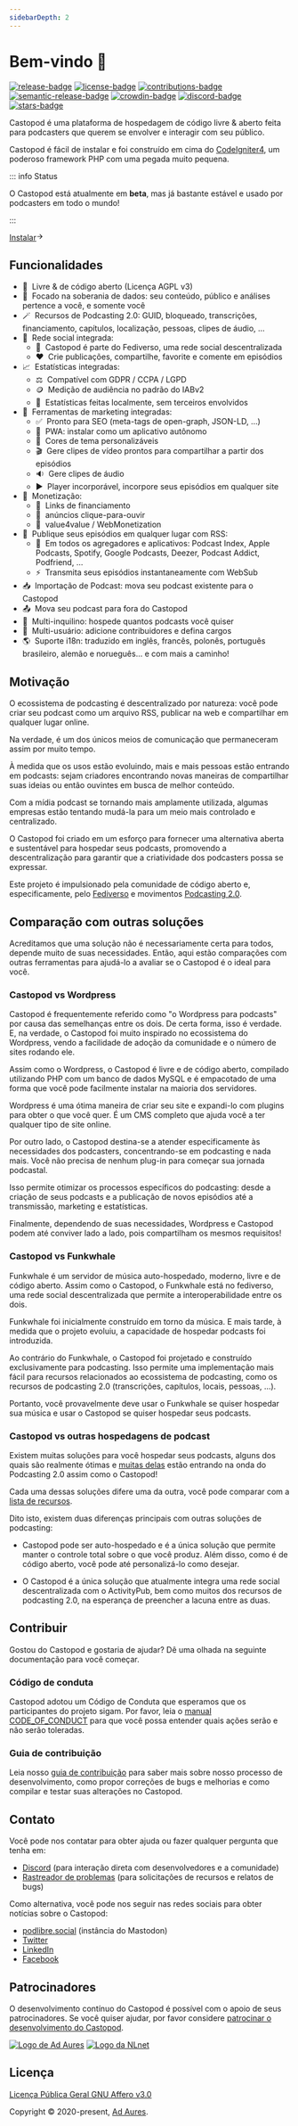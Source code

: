 ```yaml
---
sidebarDepth: 2
---
```


# Bem-vindo 👋

[![release-badge]][release]&nbsp;[![license-badge]][license]&nbsp;[![contributions-badge]][contributions]&nbsp;[![semantic-release-badge]][semantic-release]&nbsp;[![crowdin-badge]][crowdin]&nbsp;[![discord-badge]][discord]&nbsp;[![stars-badge]][stars]

Castopod é uma plataforma de hospedagem de código livre & aberto feita para
podcasters que querem se envolver e interagir com seu público.

Castopod é fácil de instalar e foi construído em cima do
[CodeIgniter4](https://codeigniter.com/), um poderoso framework PHP com uma
pegada muito pequena.

::: info Status

O Castopod está atualmente em **beta**, mas já bastante estável e usado por
podcasters em todo o mundo!

:::

<div class="flex items-center">
  <a href="/pt-BR/getting-started/install" class="inline-flex items-center px-4 py-2 mx-auto font-semibold text-center text-white rounded-full shadow gap-x-1 bg-pine-500 hover:no-underline hover:bg-pine-600">Instalar<svg viewBox="0 0 24 24" width="1em" height="1em" class="text-xl text-pine-200"><path fill="currentColor" d="m16.172 11-5.364-5.364 1.414-1.414L20 12l-7.778 7.778-1.414-1.414L16.172 13H4v-2z"></path></svg></a>
</div>

## Funcionalidades

- 🌱 &nbsp;Livre & de código aberto (Licença AGPL v3)
- 🔐 &nbsp;Focado na soberania de dados: seu conteúdo, público e análises
  pertence a você, e somente você
- 🪄 &nbsp;Recursos de Podcasting 2.0: GUID, bloqueado, transcrições,
  financiamento, capítulos, localização, pessoas, clipes de áudio, …
- 💬 &nbsp;Rede social integrada:
  - 🚀 &nbsp;Castopod é parte do Fediverso, uma rede social descentralizada
  - ❤️ &nbsp;Crie publicações, compartilhe, favorite e comente em episódios
- 📈 &nbsp;Estatísticas integradas:
  - ⚖️ &nbsp;Compatível com GDPR / CCPA / LGPD
  - 🪙 &nbsp;Medição de audiência no padrão do IABv2
  - 🏡 &nbsp;Estatísticas feitas localmente, sem terceiros envolvidos
- 📢 &nbsp;Ferramentas de marketing integradas:
  - ✅ &nbsp;Pronto para SEO (meta-tags de open-graph, JSON-LD, …)
  - 📱 &nbsp;PWA: instalar como um aplicativo autônomo
  - 🎨 &nbsp;Cores de tema personalizáveis
  - 🎬 &nbsp;Gere clipes de vídeo prontos para compartilhar a partir dos
    episódios
  - 🔉 &nbsp;Gere clipes de áudio
  - ▶️ &nbsp;Player incorporável, incorpore seus episódios em qualquer site
- 💸 &nbsp;Monetização:
  - 🔗 &nbsp;Links de financiamento
  - 📲 &nbsp;anúncios clique-para-ouvir
  - 🤝 &nbsp;value4value / WebMonetization
- 📡 &nbsp;Publique seus episódios em qualquer lugar com RSS:
  - 📱 &nbsp;Em todos os agregadores e aplicativos: Podcast Index, Apple
    Podcasts, Spotify, Google Podcasts, Deezer, Podcast Addict, Podfriend, …
  - ⚡ &nbsp;Transmita seus episódios instantaneamente com WebSub
- 📥 &nbsp;Importação de Podcast: mova seu podcast existente para o Castopod
- 📤 &nbsp;Mova seu podcast para fora do Castopod
- 🔀 &nbsp;Multi-inquilino: hospede quantos podcasts você quiser
- 👥 &nbsp;Multi-usuário: adicione contribuidores e defina cargos
- 🌎 &nbsp;Suporte i18n: traduzido em inglês, francês, polonês, português
  brasileiro, alemão e norueguês... e com mais a caminho!

## Motivação

O ecossistema de podcasting é descentralizado por natureza: você pode criar seu
podcast como um arquivo RSS, publicar na web e compartilhar em qualquer lugar
online.

Na verdade, é um dos únicos meios de comunicação que permaneceram assim por
muito tempo.

À medida que os usos estão evoluindo, mais e mais pessoas estão entrando em
podcasts: sejam criadores encontrando novas maneiras de compartilhar suas ideias
ou então ouvintes em busca de melhor conteúdo.

Com a mídia podcast se tornando mais amplamente utilizada, algumas empresas
estão tentando mudá-la para um meio mais controlado e centralizado.

O Castopod foi criado em um esforço para fornecer uma alternativa aberta e
sustentável para hospedar seus podcasts, promovendo a descentralização para
garantir que a criatividade dos podcasters possa se expressar.

Este projeto é impulsionado pela comunidade de código aberto e, especificamente,
pelo [Fediverso](https://fediverse.party/en/fediverse/) e movimentos
[Podcasting 2.0](https://podcastindex.org/).

## Comparação com outras soluções

Acreditamos que uma solução não é necessariamente certa para todos, depende
muito de suas necessidades. Então, aqui estão comparações com outras ferramentas
para ajudá-lo a avaliar se o Castopod é o ideal para você.

### Castopod vs Wordpress

Castopod é frequentemente referido como "o Wordpress para podcasts" por causa
das semelhanças entre os dois. De certa forma, isso é verdade. E, na verdade, o
Castopod foi muito inspirado no ecossistema do Wordpress, vendo a facilidade de
adoção da comunidade e o número de sites rodando ele.

Assim como o Wordpress, o Castopod é livre e de código aberto, compilado
utilizando PHP com um banco de dados MySQL e é empacotado de uma forma que você
pode facilmente instalar na maioria dos servidores.

Wordpress é uma ótima maneira de criar seu site e expandi-lo com plugins para
obter o que você quer. É um CMS completo que ajuda você a ter qualquer tipo de
site online.

Por outro lado, o Castopod destina-se a atender especificamente às necessidades
dos podcasters, concentrando-se em podcasting e nada mais. Você não precisa de
nenhum plug-in para começar sua jornada podcastal.

Isso permite otimizar os processos específicos do podcasting: desde a criação de
seus podcasts e a publicação de novos episódios até a transmissão, marketing e
estatísticas.

Finalmente, dependendo de suas necessidades, Wordpress e Castopod podem até
conviver lado a lado, pois compartilham os mesmos requisitos!

### Castopod vs Funkwhale

Funkwhale é um servidor de música auto-hospedado, moderno, livre e de código
aberto. Assim como o Castopod, o Funkwhale está no fediverso, uma rede social
descentralizada que permite a interoperabilidade entre os dois.

Funkwhale foi inicialmente construído em torno da música. E mais tarde, à medida
que o projeto evoluiu, a capacidade de hospedar podcasts foi introduzida.

Ao contrário do Funkwhale, o Castopod foi projetado e construído exclusivamente
para podcasting. Isso permite uma implementação mais fácil para recursos
relacionados ao ecossistema de podcasting, como os recursos de podcasting 2.0
(transcrições, capítulos, locais, pessoas, …).

Portanto, você provavelmente deve usar o Funkwhale se quiser hospedar sua música
e usar o Castopod se quiser hospedar seus podcasts.

### Castopod vs outras hospedagens de podcast

Existem muitas soluções para você hospedar seus podcasts, alguns dos quais são
realmente ótimas e [muitas delas](https://podcastindex.org/apps) estão entrando
na onda do Podcasting 2.0 assim como o Castopod!

Cada uma dessas soluções difere uma da outra, você pode comparar com a
[lista de recursos](#features).

Dito isto, existem duas diferenças principais com outras soluções de podcasting:

- Castopod pode ser auto-hospedado e é a única solução que permite manter o
  controle total sobre o que você produz. Além disso, como é de código aberto,
  você pode até personalizá-lo como desejar.

- O Castopod é a única solução que atualmente integra uma rede social
  descentralizada com o ActivityPub, bem como muitos dos recursos de podcasting
  2.0, na esperança de preencher a lacuna entre as duas.

## Contribuir

Gostou do Castopod e gostaria de ajudar? Dê uma olhada na seguinte documentação
para você começar.

### Código de conduta

Castopod adotou um Código de Conduta que esperamos que os participantes do
projeto sigam. Por favor, leia o
[manual CODE_OF_CONDUCT](https://code.castopod.org/adaures/castopod/-/blob/beta/CODE_OF_CONDUCT.md)
para que você possa entender quais ações serão e não serão toleradas.

### Guia de contribuição

Leia nosso [guia de contribuição](./contributing/guidelines.md) para saber mais
sobre nosso processo de desenvolvimento, como propor correções de bugs e
melhorias e como compilar e testar suas alterações no Castopod.

## Contato

Você pode nos contatar para obter ajuda ou fazer qualquer pergunta que tenha em:

- [Discord](https://castopod.org/discord) (para interação direta com
  desenvolvedores e a comunidade)
- [Rastreador de problemas](https://code.castopod.org/adaures/castopod/-/issues)
  (para solicitações de recursos e relatos de bugs)

Como alternativa, você pode nos seguir nas redes sociais para obter notícias
sobre o Castopod:

- [podlibre.social](https://podlibre.social/@Castopod) (instância do Mastodon)
- [Twitter](https://twitter.com/castopod)
- [LinkedIn](https://linkedin.com/company/castopod)
- [Facebook](https://www.facebook.com/castopod)

## Patrocinadores

O desenvolvimento contínuo do Castopod é possível com o apoio de seus
patrocinadores. Se você quiser ajudar, por favor considere
[patrocinar o desenvolvimento do Castopod](https://opencollective.com/castopod/contribute).

<div class="flex flex-wrap gap-x-16 gap-y-8">
  <a href="https://adaures.com/" target="_blank" rel="noopener noreferrer"><img src="/images/sponsors/adaures.svg" alt="Logo de Ad Aures" class="h-16" /></a>
  <a href="https://nlnet.nl/project/Castopod/" target="_blank" rel="noopener noreferrer"><img src="/images/sponsors/nlnet.svg" alt="Logo da NLnet" class="h-16" /></a>
</div>

## Licença

[Licença Pública Geral GNU Affero v3.0](https://choosealicense.com/licenses/agpl-3.0/)

Copyright © 2020-present, [Ad Aures](https://adaures.com/).

[release]: https://code.castopod.org/adaures/castopod/-/releases
[release-badge]:
  https://img.shields.io/gitlab/v/release/2?color=brightgreen&gitlab_url=https%3A%2F%2Fcode.castopod.org%2F&include_prereleases&label=release
[license]: https://code.castopod.org/adaures/castopod/-/blob/beta/LICENSE.md
[license-badge]:
  https://img.shields.io/github/license/ad-aures/castopod?color=blue
[contributions]: https://code.castopod.org/adaures/castopod/-/issues
[contributions-badge]:
  https://img.shields.io/badge/contributions-welcome-brightgreen.svg
[semantic-release]: https://github.com/semantic-release/semantic-release
[semantic-release-badge]:
  https://img.shields.io/badge/%20%20%F0%9F%93%A6%F0%9F%9A%80-semantic--release-e10079.svg
[discord]: https://castopod.org/discord
[discord-badge]: https://img.shields.io/badge/chat-on%20discord-7389D8
[stars]: https://github.com/ad-aures/castopod/stargazers
[stars-badge]:
  https://img.shields.io/github/stars/ad-aures/castopod?style=social
[crowdin]: https://translate.castopod.org/project/castopod
[crowdin-badge]: https://badges.crowdin.net/castopod/localized.svg
